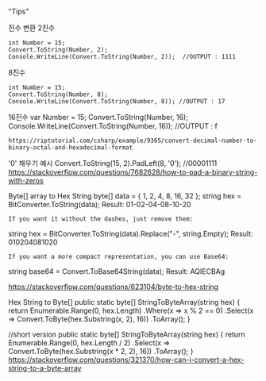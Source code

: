 "Tips" 

진수 변환 
  2진수
~~~
int Number = 15; 
Convert.ToString(Number, 2); 
Console.WriteLine(Convert.ToString(Number, 2));  //OUTPUT : 1111 
~~~

  8진수  
~~~
int Number = 15;
Convert.ToString(Number, 8);
Console.WriteLine(Convert.ToString(Number, 8)); //OUTPUT : 17
~~~
  
  16진수
var Number = 15;
Convert.ToString(Number, 16);
Console.WriteLine(Convert.ToString(Number, 16)); //OUTPUT : f

    https://riptutorial.com/csharp/example/9365/convert-decimal-number-to-binary-octal-and-hexadecimal-format

'0' 채우기 예시
Convert.ToString(15, 2).PadLeft(8, '0');  //00001111
    https://stackoverflow.com/questions/7682628/how-to-pad-a-binary-string-with-zeros


Byte[] array to Hex String
byte[] data = { 1, 2, 4, 8, 16, 32 };
string hex = BitConverter.ToString(data);
    Result: 01-02-04-08-10-20  

    If you want it without the dashes, just remove them:
string hex = BitConverter.ToString(data).Replace("-", string.Empty);
    Result: 010204081020 

    If you want a more compact representation, you can use Base64:
string base64 = Convert.ToBase64String(data);
    Result: AQIECBAg 

https://stackoverflow.com/questions/623104/byte-to-hex-string   

Hex String to Byte[]
public static byte[] StringToByteArray(string hex) {
    return Enumerable.Range(0, hex.Length)
                     .Where(x => x % 2 == 0)
                     .Select(x => Convert.ToByte(hex.Substring(x, 2), 16))
                     .ToArray();
}

//short version
public static byte[] StringToByteArray(string hex) {
	return Enumerable.Range(0, hex.Length / 2)
                      .Select(x => Convert.ToByte(hex.Substring(x * 2, 2), 16))
                      .ToArray();
}
https://stackoverflow.com/questions/321370/how-can-i-convert-a-hex-string-to-a-byte-array
